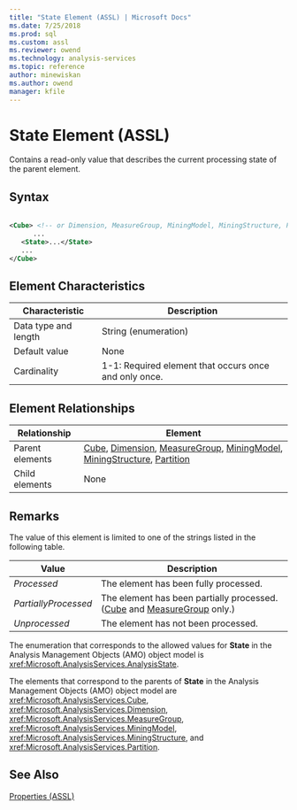 ```yaml
---
title: "State Element (ASSL) | Microsoft Docs"
ms.date: 7/25/2018
ms.prod: sql
ms.custom: assl
ms.reviewer: owend
ms.technology: analysis-services
ms.topic: reference
author: minewiskan
ms.author: owend
manager: kfile
---
```

# State Element (ASSL)

  Contains a read-only value that describes the current processing state of the parent element.  
  
## Syntax  
  
```xml  
  
<Cube> <!-- or Dimension, MeasureGroup, MiningModel, MiningStructure, Partition -->  
      ...  
   <State>...</State>  
   ...  
</Cube>  
```  
  
## Element Characteristics  
  
|Characteristic|Description|  
|--------------------|-----------------|  
|Data type and length|String (enumeration)|  
|Default value|None|  
|Cardinality|1-1: Required element that occurs once and only once.|  
  
## Element Relationships  
  
|Relationship|Element|  
|------------------|-------------|  
|Parent elements|[Cube](objects/cube-element-assl.md), [Dimension](objects/dimension-element-assl.md), [MeasureGroup](objects/measuregroup-element-assl.md), [MiningModel](objects/miningmodel-element-assl.md), [MiningStructure](objects/miningstructure-element-assl.md), [Partition](objects/partition-element-assl.md)|  
|Child elements|None|  
  
## Remarks  
 The value of this element is limited to one of the strings listed in the following table.  
  
|Value|Description|  
|-----------|-----------------|  
|*Processed*|The element has been fully processed.|  
|*PartiallyProcessed*|The element has been partially processed. ([Cube](objects/cube-element-assl.md) and [MeasureGroup](objects/measuregroup-element-assl.md) only.)|  
|*Unprocessed*|The element has not been processed.|  
  
 The enumeration that corresponds to the allowed values for **State** in the Analysis Management Objects (AMO) object model is <xref:Microsoft.AnalysisServices.AnalysisState>.  
  
 The elements that correspond to the parents of **State** in the Analysis Management Objects (AMO) object model are <xref:Microsoft.AnalysisServices.Cube>, <xref:Microsoft.AnalysisServices.Dimension>, <xref:Microsoft.AnalysisServices.MeasureGroup>, <xref:Microsoft.AnalysisServices.MiningModel>, <xref:Microsoft.AnalysisServices.MiningStructure>, and <xref:Microsoft.AnalysisServices.Partition>.  
  
## See Also  
 [Properties &#40;ASSL&#41;](properties/properties-assl.md)  
  
  
